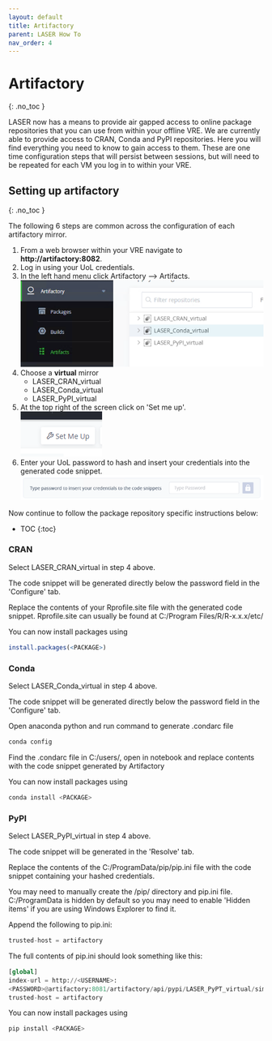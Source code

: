 ```yaml
---
layout: default
title: Artifactory
parent: LASER How To
nav_order: 4
---
```


# Artifactory 
{: .no_toc }

LASER now has a means to provide air gapped access to online package repositories that you can use from within your offline VRE. We are currently able to provide access to CRAN, Conda and PyPI repositories. Here you will find everything you need to know to gain access to them. These are one time configuration steps that will persist between sessions, but will need to be repeated for each VM you log in to within your VRE.

## Setting up artifactory 
{: .no_toc }

The following 6 steps are common across the configuration of each artifactory mirror. 

1. From a web browser within your VRE navigate to **http://artifactory:8082**.
2. Log in using your UoL credentials.
3. In the left hand menu click Artifactory --> Artifacts.  
	![In left hand menu click Artifactory --> Artifacts](../../images/artifactory/artifacts.PNG)
4. Choose a **virtual** mirror
	- LASER_CRAN_virtual 
	- LASER_Conda_virtual 
	- LASER_PyPI_virtual 
5. At the top right of the screen click on 'Set me up'.  
	![Top right click on Set me up](../../images/artifactory/set_me_up.PNG)
6. Enter your UoL password to hash and insert your credentials into the generated code snippet.  
	![Enter your UoL password](../../images/artifactory/enter_password.PNG)

Now continue to follow the package repository specific instructions below:
- TOC
{:toc}


### CRAN

Select LASER_CRAN_virtual in step 4 above.

The code snippet will be generated directly below the password field in the 'Configure' tab.

Replace the contents of your Rprofile.site file with the generated code snippet.
Rprofile.site can usually be found at C:/Program Files/R/R-x.x.x/etc/

You can now install packages using
```R
install.packages(<PACKAGE>)
```


### Conda 

Select LASER_Conda_virtual in step 4 above.

The code snippet will be generated directly below the password field in the 'Configure' tab.

Open anaconda python and run command to generate .condarc file 
```python
conda config
```

Find the .condarc file in C:/users/<username>, open in notebook and replace contents with the code snippet generated by Artifactory

You can now install packages using
```python
conda install <PACKAGE>
```


### PyPI

Select LASER_PyPI_virtual in step 4 above.

The code snippet will be generated in the 'Resolve' tab.

Replace the contents of the C:/ProgramData/pip/pip.ini file with the code snippet containing your hashed credentials.

You may need to manually create the /pip/ directory and pip.ini file. C:/ProgramData is hidden by default so you may need to enable 'Hidden items' if you are using Windows Explorer to find it.

Append the following to pip.ini:
```python
trusted-host = artifactory
```

The full contents of pip.ini should look something like this:
```python
[global]
index-url = http://<USERNAME>:
<PASSWORD>@artifactory:8081/artifactory/api/pypi/LASER_PyPT_virtual/simple
trusted-host = artifactory
```

You can now install packages using
```python
pip install <PACKAGE>
```
